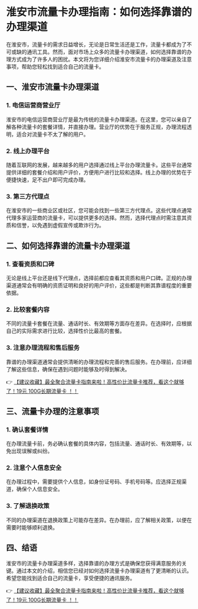 # 淮安市流量卡办理指南：如何选择靠谱的办理渠道

在淮安市，流量卡的需求日益增长，无论是日常生活还是工作，流量卡都成为了不可或缺的通讯工具。然而，面对市场上众多的流量卡办理渠道，如何选择靠谱的办理方式成为了许多人的困扰。本文将为您详细介绍淮安市流量卡的办理渠道及注意事项，帮助您轻松找到适合自己的流量卡。

## 一、淮安市流量卡办理渠道

### 1. 电信运营商营业厅
淮安市的电信运营商营业厅是最为传统的流量卡办理渠道。在这里，您可以亲自了解各种流量卡的套餐详情，并直接办理。营业厅的优势在于服务正规，办理流程透明，适合对流量卡不太了解的用户。

### 2. 线上办理平台
随着互联网的发展，越来越多的用户选择通过线上平台办理流量卡。这些平台通常提供详细的套餐介绍和用户评价，方便用户进行比较和选择。线上办理的优势在于便捷快速，足不出户即可完成办理。

### 3. 第三方代理点
在淮安市的一些商业区或社区，您可能会找到一些第三方代理点。这些代理点通常代理多家运营商的流量卡，可以提供更多的选择。然而，选择代理点时需注意其资质和信誉，以免遇到虚假宣传或欺诈行为。

## 二、如何选择靠谱的流量卡办理渠道

### 1. 查看资质和口碑
无论是线上平台还是线下代理点，选择前都应查看其资质和用户口碑。正规的办理渠道通常会有明确的资质证明和良好的用户评价，这些都是判断其靠谱程度的重要依据。

### 2. 比较套餐内容
不同的流量卡套餐在流量、通话时长、有效期等方面存在差异。在选择时，应根据自己的实际需求进行比较，选择性价比最高的套餐。

### 3. 注意办理流程和售后服务
靠谱的办理渠道通常会提供清晰的办理流程和完善的售后服务。在办理前，应详细了解这些信息，确保在遇到问题时能够及时得到解决。

👉 [【建议收藏】最全聚合流量卡指南来啦！高性价比流量卡推荐，看这个就够了！19元 100G长期流量卡 ！！](https://bit.ly/Liuliangka)

## 三、流量卡办理的注意事项

### 1. 确认套餐详情
在办理流量卡前，务必确认套餐的具体内容，包括流量、通话时长、有效期等，以免出现误解或纠纷。

### 2. 注意个人信息安全
在办理过程中，需要提供个人信息，如身份证号码、手机号码等。应选择正规渠道，确保个人信息安全。

### 3. 了解退换政策
不同的办理渠道在退换政策上可能存在差异。在办理前，应了解相关政策，以便在需要时能够顺利退换。

## 四、结语

淮安市的流量卡办理渠道多样，选择靠谱的办理方式是确保您获得满意服务的关键。通过本文的介绍，相信您已经对如何选择流量卡办理渠道有了更清晰的认识。希望您能找到适合自己的流量卡，享受便捷的通讯服务。

👉 [【建议收藏】最全聚合流量卡指南来啦！高性价比流量卡推荐，看这个就够了！19元 100G长期流量卡 ！！](https://bit.ly/Liuliangka)